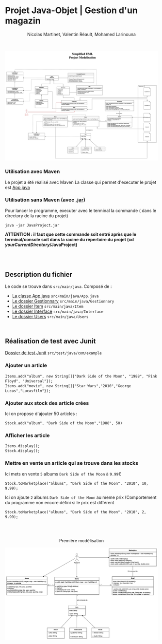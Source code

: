 # Projet Java-Objet | Gestion d'un magazin
<p align="center">
    Nicolas Martinet, Valentin Réault, Mohamed Larinouna
</p>

<br/>

![Modelisation Final](FinalModel.jpg)

### Utilisation avec Maven

Le projet a été réalisé avec Maven
La classe qui permet d'executer le projet est [App.java](src/main/java/App.java)

### Utilisation sans Maven (avec [.jar](JavaProject.jar))

Pour lancer le programme, executer avec le terminal la commande ( dans le directory de la racine du projet)
```
java -jar JavaProject.jar
```
**ATTENTION : il faut que cette commande soit entré après que le terminal/console soit dans la racine du répertoire du projet (cd *yourCurrentDirectory*/JavaProject)**

<br/>
<br/>

## Description du fichier

Le code se trouve dans `src/main/java`.
Composé de :
- [La classe App.java](src/main/java/App.java) `src/main/java/App.java`
- [Le dossier Gestionnary](src/main/java/Gestionnary) `src/main/java/Gestionnary`
- [Le dossier Item](src/main/java/Item) `src/main/java/Item`
- [Le dossier Interface](src/main/java/Interface) `src/main/java/Interface`
- [Le dossier Users](src/main/java/Users) `src/main/java/Users`
<br/>

## Réalisation de test avec Junit

[Dossier de test Junit](src/test/java/com/example) `src/test/java/com/example`

### Ajouter un article

```
Items.add("album", new String[]{"Dark Side of the Moon", "1988", "Pink Floyd", "Universal"});
Items.add("movie", new String[]{"Star Wars","2010","George Lucas","Lucasfilm"});
```

### Ajouter aux stock des article crées

Ici on propose d'ajouter 50 articles :

```
Stock.add("album", "Dark Side of the Moon","1988", 50)
```

### Afficher les article

```
Items.display();
Stock.display();
```


### Mettre en vente un article qui se trouve dans les stocks

Ici mets en vente `5` albums `Dark Side of the Moon` à `9.99`€
```
Stock.toMarketplace("albums", "Dark Side of the Moon", "2010", 10, 9.99);
```

Ici on ajoute `2` albums `Dark Side of the Moon` au meme prix (Comportement du programme non encore défini si le prix est différent
```
Stock.toMarketplace("albums", "Dark Side of the Moon", "2010", 2, 9.99);
```
<br/>
<br/>
<p align="center">
  Première modélisation
</p>

![Première modélisation](temporaryModel1.png)
